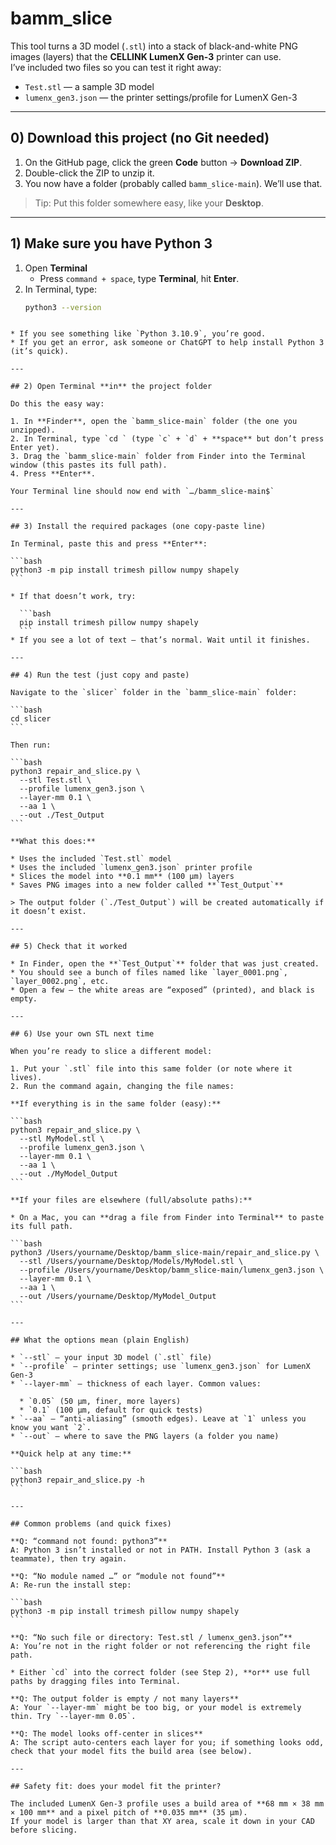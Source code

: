 # bamm_slice

This tool turns a 3D model (`.stl`) into a stack of black-and-white PNG images (layers) that the **CELLINK LumenX Gen-3** printer can use.  
I’ve included two files so you can test it right away:

- `Test.stl` — a sample 3D model  
- `lumenx_gen3.json` — the printer settings/profile for LumenX Gen-3

---

## 0) Download this project (no Git needed)

1. On the GitHub page, click the green **Code** button → **Download ZIP**.  
2. Double-click the ZIP to unzip it.  
3. You now have a folder (probably called `bamm_slice-main`). We’ll use that.

> Tip: Put this folder somewhere easy, like your **Desktop**.

---

## 1) Make sure you have Python 3

1. Open **Terminal**  
   - Press `command + space`, type **Terminal**, hit **Enter**.
2. In Terminal, type:
   ```bash
   python3 --version
````

* If you see something like `Python 3.10.9`, you’re good.
* If you get an error, ask someone or ChatGPT to help install Python 3 (it’s quick).

---

## 2) Open Terminal **in** the project folder

Do this the easy way:

1. In **Finder**, open the `bamm_slice-main` folder (the one you unzipped).
2. In Terminal, type `cd ` (type `c` + `d` + **space** but don’t press Enter yet).
3. Drag the `bamm_slice-main` folder from Finder into the Terminal window (this pastes its full path).
4. Press **Enter**.

Your Terminal line should now end with `…/bamm_slice-main$`

---

## 3) Install the required packages (one copy-paste line)

In Terminal, paste this and press **Enter**:

```bash
python3 -m pip install trimesh pillow numpy shapely
```

* If that doesn’t work, try:

  ```bash
  pip install trimesh pillow numpy shapely
  ```
* If you see a lot of text — that’s normal. Wait until it finishes.

---

## 4) Run the test (just copy and paste)

Navigate to the `slicer` folder in the `bamm_slice-main` folder:

```bash
cd slicer
```

Then run:

```bash
python3 repair_and_slice.py \
  --stl Test.stl \
  --profile lumenx_gen3.json \
  --layer-mm 0.1 \
  --aa 1 \
  --out ./Test_Output
```

**What this does:**

* Uses the included `Test.stl` model
* Uses the included `lumenx_gen3.json` printer profile
* Slices the model into **0.1 mm** (100 µm) layers
* Saves PNG images into a new folder called **`Test_Output`**

> The output folder (`./Test_Output`) will be created automatically if it doesn’t exist.

---

## 5) Check that it worked

* In Finder, open the **`Test_Output`** folder that was just created.
* You should see a bunch of files named like `layer_0001.png`, `layer_0002.png`, etc.
* Open a few — the white areas are “exposed” (printed), and black is empty.

---

## 6) Use your own STL next time

When you’re ready to slice a different model:

1. Put your `.stl` file into this same folder (or note where it lives).
2. Run the command again, changing the file names:

**If everything is in the same folder (easy):**

```bash
python3 repair_and_slice.py \
  --stl MyModel.stl \
  --profile lumenx_gen3.json \
  --layer-mm 0.1 \
  --aa 1 \
  --out ./MyModel_Output
```

**If your files are elsewhere (full/absolute paths):**

* On a Mac, you can **drag a file from Finder into Terminal** to paste its full path.

```bash
python3 /Users/yourname/Desktop/bamm_slice-main/repair_and_slice.py \
  --stl /Users/yourname/Desktop/Models/MyModel.stl \
  --profile /Users/yourname/Desktop/bamm_slice-main/lumenx_gen3.json \
  --layer-mm 0.1 \
  --aa 1 \
  --out /Users/yourname/Desktop/MyModel_Output
```

---

## What the options mean (plain English)

* `--stl` — your input 3D model (`.stl` file)
* `--profile` — printer settings; use `lumenx_gen3.json` for LumenX Gen-3
* `--layer-mm` — thickness of each layer. Common values:

  * `0.05` (50 µm, finer, more layers)
  * `0.1` (100 µm, default for quick tests)
* `--aa` — “anti-aliasing” (smooth edges). Leave at `1` unless you know you want `2`.
* `--out` — where to save the PNG layers (a folder you name)

**Quick help at any time:**

```bash
python3 repair_and_slice.py -h
```

---

## Common problems (and quick fixes)

**Q: “command not found: python3”**
A: Python 3 isn’t installed or not in PATH. Install Python 3 (ask a teammate), then try again.

**Q: “No module named …” or “module not found”**
A: Re-run the install step:

```bash
python3 -m pip install trimesh pillow numpy shapely
```

**Q: “No such file or directory: Test.stl / lumenx_gen3.json”**
A: You’re not in the right folder or not referencing the right file path.

* Either `cd` into the correct folder (see Step 2), **or** use full paths by dragging files into Terminal.

**Q: The output folder is empty / not many layers**
A: Your `--layer-mm` might be too big, or your model is extremely thin. Try `--layer-mm 0.05`.

**Q: The model looks off-center in slices**
A: The script auto-centers each layer for you; if something looks odd, check that your model fits the build area (see below).

---

## Safety fit: does your model fit the printer?

The included LumenX Gen-3 profile uses a build area of **68 mm × 38 mm × 100 mm** and a pixel pitch of **0.035 mm** (35 µm).
If your model is larger than that XY area, scale it down in your CAD before slicing.


